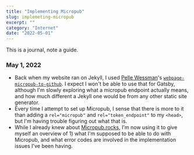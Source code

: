 ```yaml
---
title: "Implementing Micropub"
slug: implemeting-micropub
excerpt: ""
category: "Internet"
date: "2022-05-01"
---
```

This is a journal, note a guide.

### May 1, 2022
- Back when my website ran on Jekyll, I used [Pelle Wessman](https://kodfabrik.se/)'s [`webpage-micropub-to-github`](https://github.com/voxpelli/webpage-micropub-to-github). I expect I won't be able to use that for Gatsby, although I'm slowly exploring what a micropub endpoint actually means, and how much different a Jekyll one would be from any other static site generator.
- Every time I attempt to set up Micropub, I sense that there is more to it than adding a `rel="micropub"` and `rel="token_endpoint"` to my `<head>`, but I'm having trouble figuring out what that is.
- While I already knew about [Micropub.rocks](https://micropub.rocks), I'm now using it to give myself an overview of 1) what I'm supposed to be able to do with Micropub, and what error codes are involved in the implementation issues I've been having.

